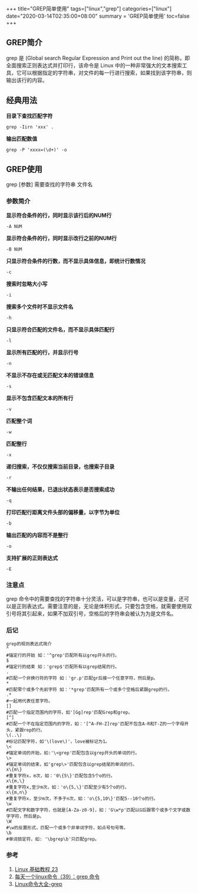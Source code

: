 +++
title="GREP简单使用"
tags=["linux","grep"]
categories=["linux"]
date="2020-03-14T02:35:00+08:00"
summary = 'GREP简单使用'
toc=false
+++

GREP简介
--------

grep 是 (Global search Regular Expression and Print out the line) 的简称，即全面搜索正则表达式并打印行，该命令是 Linux 中的一种非常强大的文本搜索工具，它可以根据指定的字符串，对文件的每一行进行搜索，如果找到该字符串，则输出该行的内容。

经典用法
--------

**目录下查找匹配字符**

```
grep -Iirn 'xxx' .
```

**输出匹配数值**

```
grep -P 'xxxx=(\d+)' -o
```

GREP使用
--------

grep [参数] 需要查找的字符串 文件名

### 参数简介

**显示符合条件的行，同时显示该行后的NUM行**

```
-A NUM
```

**显示符合条件的行，同时显示改行之前的NUM行**

```
-B NUM
```

**只显示符合条件的行数，而不显示具体信息，即统计行数情况**

```
-c
```

**搜索时忽略大小写**

```
-i
```

**搜索多个文件时不显示文件名**

```
-h
```

**只显示符合匹配的文件名，而不显示具体匹配行**

```
-l
```

**显示所有匹配的行，并显示行号**

```
-n
```

**不显示不存在或无匹配文本的错误信息**

```
-s
```

**显示不包含匹配文本的所有行**

```
-v
```

**匹配整个词**

```
-w
```

**匹配整行**

```
-x
```

**递归搜索，不仅仅搜索当前目录，也搜索子目录**

```
-r
```

**不输出任何结果，已退出状态表示是否搜索成功**

```
-q
```

**打印匹配行距离文件头部的偏移量，以字节为单位**

```
-b
```

**输出匹配的内容而不是整行**

```
-o
```

**支持扩展的正则表达式**

```
-E
```

### 注意点

grep 命令中的需要查找的字符串十分灵活，可以是字符串，也可以是变量，还可以是正则表达式。需要注意的是，无论是体积形式，只要包含空格，就需要使用双引号将其引起来，如果不加双引号，空格后的字符串会被认为为是文件名。

### 后记

```
grep的规则表达式简介
^
#锚定行的开始 如：'^grep'匹配所有以grep开头的行。
$
#锚定行的结束 如：'grep$'匹配所有以grep结尾的行。
.
#匹配一个非换行符的字符 如：'gr.p'匹配gr后接一个任意字符，然后是p。
*
#匹配零个或多个先前字符 如：'*grep'匹配所有一个或多个空格后紧跟grep的行。    
.*
#一起用代表任意字符。
[]
#匹配一个指定范围内的字符，如'[Gg]rep'匹配Grep和grep。
[^]
#匹配一个不在指定范围内的字符，如：'[^A-FH-Z]rep'匹配不包含A-R和T-Z的一个字母开头，紧跟rep的行。
\(..\)
#标记匹配字符，如'\(love\)'，love被标记为1。    
\<
#锚定单词的开始，如:'\<grep'匹配包含以grep开头的单词的行。    
\>
#锚定单词的结束，如'grep\>'匹配包含以grep结尾的单词的行。
x\{m\}
#重复字符x，m次，如：'0\{5\}'匹配包含5个o的行。    
x\{m,\}
#重复字符x,至少m次，如：'o\{5,\}'匹配至少有5个o的行。    
x\{m,n\}
#重复字符x，至少m次，不多于n次，如：'o\{5,10\}'匹配5--10个o的行。   
\w
#匹配文字和数字字符，也就是[A-Za-z0-9]，如：'G\w*p'匹配以G后跟零个或多个文字或数字字符，然后是p。   
\W
#\w的反置形式，匹配一个或多个非单词字符，如点号句号等。   
\b
#单词锁定符，如: '\bgrep\b'只匹配grep。  
```

### 参考

1.	[Linux 基础教程 23](https://www.jianshu.com/p/680cfbc0b228)
2.	[每天一个linux命令（39）：grep 命令](http://www.cnblogs.com/peida/archive/2012/12/17/2821195.html)
3.	[Linux命令大全-grep](http://man.linuxde.net/grep)

